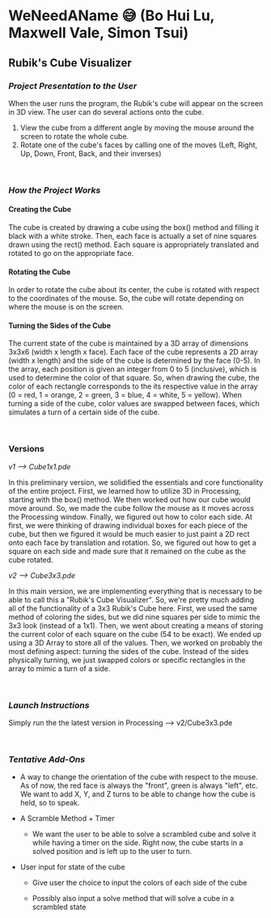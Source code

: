 # WeNeedAName :sweat_smile: (Bo Hui Lu, Maxwell Vale, Simon Tsui)

## Rubik's Cube Visualizer

### *Project Presentation to the User*

When the user runs the program, the Rubik's cube will appear on the screen in 3D view. The user can do several actions onto the cube.
1. View the cube from a different angle by moving the mouse around the screen to rotate the whole cube.
2. Rotate one of the cube's faces by calling one of the moves (Left, Right, Up, Down, Front, Back, and their inverses)

<br>

### *How the Project Works*

#### Creating the Cube
The cube is created by drawing a cube using the box() method and filling it black with a white stroke. Then, each face is actually a set of nine squares drawn using the rect() method. Each square is appropriately translated and rotated to go on the appropriate face. 

#### Rotating the Cube
In order to rotate the cube about its center, the cube is rotated with respect to the coordinates of the mouse. So, the cube will rotate depending on where the mouse is on the screen.

#### Turning the Sides of the Cube
The current state of the cube is maintained by a 3D array of dimensions 3x3x6 (width x length x face). Each face of the cube represents a 2D array (width x length) and the side of the cube is determined by the face (0-5). In the array, each position is given an integer from 0 to 5 (inclusive), which is used to determine the color of that square. So, when drawing the cube, the color of each rectangle corresponds to the its respective value in the array (0 = red, 1 = orange, 2 = green, 3 = blue, 4 = white, 5 = yellow). When turning a side of the cube, color values are swapped between faces, which simulates a turn of a certain side of the cube. 

<br>

### Versions

_v1 --> Cube1x1.pde_

In this preliminary version, we solidified the essentials and core functionality of the entire project. First, we learned how to utilize 3D in Processing, starting with the box() method. We then worked out how our cube would move around. So, we made the cube follow the mouse as it moves across the Processing window. Finally, we figured out how to color each side. At first, we were thinking of drawing individual boxes for each piece of the cube, but then we figured it would be much easier to just paint a 2D rect onto each face by translation and rotation. So, we figured out how to get a square on each side and made sure that it remained on the cube as the cube rotated.

_v2 --> Cube3x3.pde_

In this main version, we are implementing everything that is necessary to be able to call this a "Rubik's Cube Visualizer". So, we're pretty much adding all of the functionality of a 3x3 Rubik's Cube here. First, we used the same method of coloring the sides, but we did nine squares per side to mimic the 3x3 look (instead of a 1x1). Then, we went about creating a means of storing the current color of each square on the cube (54 to be exact). We ended up using a 3D Array to store all of the values. Then, we worked on probably the most defining aspect: turning the sides of the cube. Instead of the sides physically turning, we just swapped colors or specific rectangles in the array to mimic a turn of a side.

</br>

### *Launch Instructions*

Simply run the the latest version in Processing --> v2/Cube3x3.pde

<br>

### *Tentative Add-Ons*

* A way to change the orientation of the cube with respect to the mouse. As of now, the red face is always the "front", green is always "left", etc. We want to add X, Y, and Z turns to be able to change how the cube is held, so to speak.

* A Scramble Method + Timer

  * We want the user to be able to solve a scrambled cube and solve it while having a timer on the side. Right now, the cube starts in a solved position and is left up to the user to turn.
  
* User input for state of the cube

  * Give user the choice to input the colors of each side of the cube
  
  * Possibly also input a solve method that will solve a cube in a scrambled state
